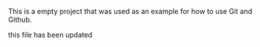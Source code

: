 This is a empty project that was used as an example for how to use Git and Github.

this file has been updated